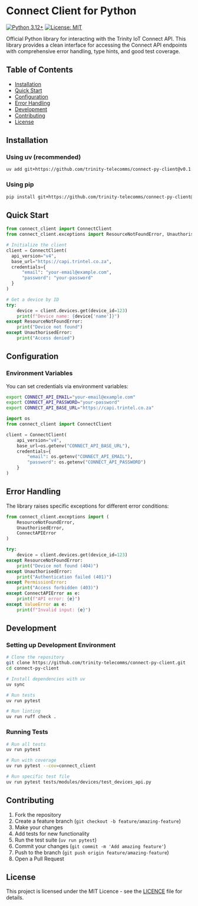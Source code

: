 # Connect Client for Python

[![Python 3.12+](https://img.shields.io/badge/python-3.12+-blue.svg)](https://www.python.org/downloads/)
[![License: MIT](https://img.shields.io/badge/License-MIT-yellow.svg)](https://opensource.org/licenses/MIT)

Official Python library for interacting with the Trinity IoT Connect API. 
This library provides a clean interface for accessing the Connect API endpoints 
with comprehensive error handling, type hints, and good test coverage.

## Table of Contents

- [Installation](#installation)
- [Quick Start](#quick-start)
- [Configuration](#configuration)
- [Error Handling](#error-handling)
- [Development](#development)
- [Contributing](#contributing)
- [License](#license)

## Installation

### Using uv (recommended)

```bash
uv add git+https://github.com/trinity-telecomms/connect-py-client@v0.1.4
```

### Using pip

```bash
pip install git+https://github.com/trinity-telecomms/connect-py-client@v0.1.4
```

## Quick Start

```python
from connect_client import ConnectClient
from connect_client.exceptions import ResourceNotFoundError, UnauthorisedError

# Initialize the client
client = ConnectClient(
  api_version="v4",
  base_url="https://capi.trintel.co.za",
  credentials={
      "email": "your-email@example.com",
      "password": "your-password"
  }
)

# Get a device by ID
try:
    device = client.devices.get(device_id=123)
    print(f"Device name: {device['name']}")
except ResourceNotFoundError:
    print("Device not found")
except UnauthorisedError:
    print("Access denied")
```

## Configuration

### Environment Variables

You can set credentials via environment variables:

```bash
export CONNECT_API_EMAIL="your-email@example.com"
export CONNECT_API_PASSWORD="your-password"
export CONNECT_API_BASE_URL="https://capi.trintel.co.za"
```

```python
import os
from connect_client import ConnectClient

client = ConnectClient(
    api_version="v4",
    base_url=os.getenv("CONNECT_API_BASE_URL"),
    credentials={
        "email": os.getenv("CONNECT_API_EMAIL"),
        "password": os.getenv("CONNECT_API_PASSWORD")
    }
)
```

## Error Handling

The library raises specific exceptions for different error conditions:

```python
from connect_client.exceptions import (
    ResourceNotFoundError,
    UnauthorisedError,
    ConnectAPIError
)

try:
    device = client.devices.get(device_id=123)
except ResourceNotFoundError:
    print("Device not found (404)")
except UnauthorisedError:
    print("Authentication failed (401)")
except PermissionError:
    print("Access forbidden (403)")
except ConnectAPIError as e:
    print(f"API error: {e}")
except ValueError as e:
    print(f"Invalid input: {e}")
```

## Development

### Setting up Development Environment

```bash
# Clone the repository
git clone https://github.com/trinity-telecomms/connect-py-client.git
cd connect-py-client

# Install dependencies with uv
uv sync

# Run tests
uv run pytest

# Run linting
uv run ruff check .
```

### Running Tests

```bash
# Run all tests
uv run pytest

# Run with coverage
uv run pytest --cov=connect_client

# Run specific test file
uv run pytest tests/modules/devices/test_devices_api.py
```

## Contributing

1. Fork the repository
2. Create a feature branch (`git checkout -b feature/amazing-feature`)
3. Make your changes
4. Add tests for new functionality
5. Run the test suite (`uv run pytest`)
6. Commit your changes (`git commit -m 'Add amazing feature'`)
7. Push to the branch (`git push origin feature/amazing-feature`)
8. Open a Pull Request

## License

This project is licensed under the MIT Licence - 
see the [LICENCE](LICENSE) file for details.